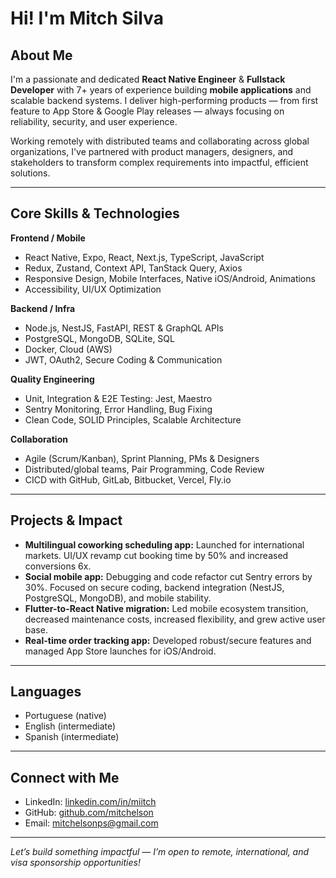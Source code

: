 # Hi! I'm Mitch Silva

## About Me
I'm a passionate and dedicated **React Native Engineer** & **Fullstack Developer** with 7+ years of experience building **mobile applications** and scalable backend systems. I deliver high-performing products — from first feature to App Store & Google Play releases — always focusing on reliability, security, and user experience.

Working remotely with distributed teams and collaborating across global organizations, I've partnered with product managers, designers, and stakeholders to transform complex requirements into impactful, efficient solutions.

---

## Core Skills & Technologies

**Frontend / Mobile**
- React Native, Expo, React, Next.js, TypeScript, JavaScript
- Redux, Zustand, Context API, TanStack Query, Axios
- Responsive Design, Mobile Interfaces, Native iOS/Android, Animations
- Accessibility, UI/UX Optimization

**Backend / Infra**
- Node.js, NestJS, FastAPI, REST & GraphQL APIs
- PostgreSQL, MongoDB, SQLite, SQL
- Docker, Cloud (AWS)
- JWT, OAuth2, Secure Coding & Communication

**Quality Engineering**
- Unit, Integration & E2E Testing: Jest, Maestro
- Sentry Monitoring, Error Handling, Bug Fixing
- Clean Code, SOLID Principles, Scalable Architecture

**Collaboration**
- Agile (Scrum/Kanban), Sprint Planning, PMs & Designers
- Distributed/global teams, Pair Programming, Code Review
- CICD with GitHub, GitLab, Bitbucket, Vercel, Fly.io

---

## Projects & Impact

- **Multilingual coworking scheduling app:** Launched for international markets. UI/UX revamp cut booking time by 50% and increased conversions 6x.
- **Social mobile app:** Debugging and code refactor cut Sentry errors by 30%. Focused on secure coding, backend integration (NestJS, PostgreSQL, MongoDB), and mobile stability.
- **Flutter-to-React Native migration:** Led mobile ecosystem transition, decreased maintenance costs, increased flexibility, and grew active user base.
- **Real-time order tracking app:** Developed robust/secure features and managed App Store launches for iOS/Android.

---

## Languages

- Portuguese (native)
- English (intermediate)
- Spanish (intermediate)

---

## Connect with Me
- LinkedIn: [linkedin.com/in/miitch](https://linkedin.com/in/miitch)
- GitHub: [github.com/mitchelson](https://github.com/mitchelson)
- Email: mitchelsonps@gmail.com

---

*Let’s build something impactful — I’m open to remote, international, and visa sponsorship opportunities!*
